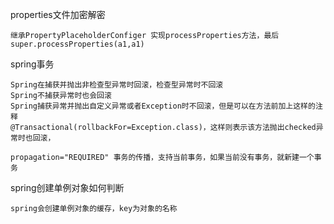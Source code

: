 properties文件加密解密

```
继承PropertyPlaceholderConfiger 实现processProperties方法，最后super.processProperties(a1,a1)
```

spring事务
```
Spring在捕获并抛出非检查型异常时回滚，检查型异常时不回滚
Spring不捕获异常时也会回滚
Spring捕获异常并抛出自定义异常或者Exception时不回滚，但是可以在方法前加上这样的注释
@Transactional(rollbackFor=Exception.class)，这样则表示该方法抛出checked异常时也回滚，

propagation="REQUIRED" 事务的传播，支持当前事务，如果当前没有事务，就新建一个事务
```

spring创建单例对象如何判断
```
spring会创建单例对象的缓存，key为对象的名称
```